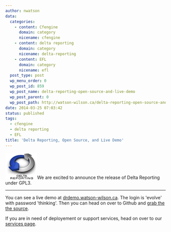 ```yaml
---
author: nwatson
data:
  categories:
    - content: Cfengine
      domain: category
      nicename: cfengine
    - content: delta reporting
      domain: category
      nicename: delta-reporting
    - content: EFL
      domain: category
      nicename: efl
  post_type: post
  wp_menu_order: 0
  wp_post_id: 859
  wp_post_name: delta-reporting-open-source-and-live-demo
  wp_post_parent: 0
  wp_post_path: http://watson-wilson.ca/delta-reporting-open-source-and-live-demo/
date: 2014-03-25 07:03:42
status: published
tags:
  - cfengine
  - delta reporting
  - EFL
title: 'Delta Reporting, Open Source, and Live Demo'
---
```

[![dr-logo-100](/static/images/dr-logo-100.png)](/static/images/dr-logo-100.png)We
are excited to announce the release of Delta Reporting under GPL3.

---

You can see a live demo at [drdemo.watson-wilson.ca](http://drdemo.watson-wilson.ca).
The login is 'evolve' with password 'thinking'. Then you can head on
over to Github and [grab the the source](https://github.com/evolvethinking/delta_reporting).

If you are in need of deployement or support services, head on over to
our [services page](http://watson-wilson.ca/services/).
